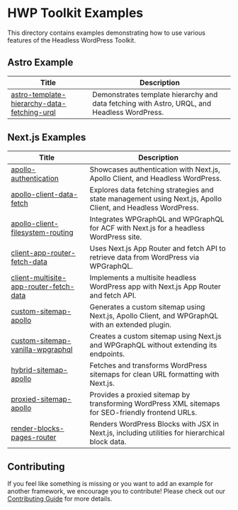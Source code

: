 # HWP Toolkit Examples

This directory contains examples demonstrating how to use various features of the Headless WordPress Toolkit.

## Astro Example

| Title                                                                                     | Description                                                                                     |
|-------------------------------------------------------------------------------------------|-------------------------------------------------------------------------------------------------|
| [astro-template-hierarchy-data-fetching-urql](astro/template-hierarchy-data-fetching-urql) | Demonstrates template hierarchy and data fetching with Astro, URQL, and Headless WordPress.    |

## Next.js Examples

| Title                                                                                     | Description                                                                                     |
|-------------------------------------------------------------------------------------------|-------------------------------------------------------------------------------------------------|
| [apollo-authentication](next/apollo-authentication)                                       | Showcases authentication with Next.js, Apollo Client, and Headless WordPress.                  |
| [apollo-client-data-fetch](next/apollo-client-data-fetch)                                 | Explores data fetching strategies and state management using Next.js, Apollo Client, and Headless WordPress. |
| [apollo-client-filesystem-routing](next/apollo-client-filesystem-routing)                 | Integrates WPGraphQL and WPGraphQL for ACF with Next.js for a headless WordPress site.         |
| [client-app-router-fetch-data](next/client-app-router-fetch-data)                         | Uses Next.js App Router and fetch API to retrieve data from WordPress via WPGraphQL.           |
| [client-multisite-app-router-fetch-data](next/client-multisite-app-router-fetch-data)     | Implements a multisite headless WordPress app with Next.js App Router and fetch API.           |
| [custom-sitemap-apollo](next/custom-sitemap-apollo)                                       | Generates a custom sitemap using Next.js, Apollo Client, and WPGraphQL with an extended plugin.|
| [custom-sitemap-vanilla-wpgraphql](next/custom-sitemap-vanilla-wpgraphql)                 | Creates a custom sitemap using Next.js and WPGraphQL without extending its endpoints.          |
| [hybrid-sitemap-apollo](next/hybrid-sitemap-apollo)                                       | Fetches and transforms WordPress sitemaps for clean URL formatting with Next.js.               |
| [proxied-sitemap-apollo](next/proxied-sitemap-apollo)                                     | Provides a proxied sitemap by transforming WordPress XML sitemaps for SEO-friendly frontend URLs.|
| [render-blocks-pages-router](next/render-blocks-pages-router)                             | Renders WordPress Blocks with JSX in Next.js, including utilities for hierarchical block data.  |


## Contributing

If you feel like something is missing or you want to add an example for another framework, we encourage you to contribute! Please check out our [Contributing Guide](https://github.com/wpengine/hwptoolkit/blob/main/CONTRIBUTING.md) for more details.
